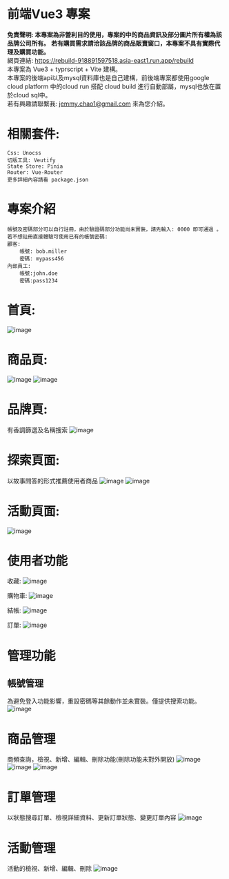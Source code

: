 # 前端Vue3 專案
**免責聲明: 本專案為非營利目的使用，專案的中的商品資訊及部分圖片所有權為該品牌公司所有。**
**若有購買需求請洽該品牌的商品販賣窗口，本專案不具有實際代理及購買功能。** <br/>
網頁連結: https://rebuild-918891597518.asia-east1.run.app/rebuild  <br/>
本專案為 Vue3 + typrscript + Vite 建構。<br/>
本專案的後端api以及mysql資料庫也是自己建構，前後端專案都使用google cloud platform 中的cloud run 搭配 cloud build 進行自動部屬，mysql也放在置於cloud sql中。<br/>
若有興趣請聯繫我: jemmy.chao1@gmail.com 來為您介紹。<br/>
# 相關套件:<br/> 
    Css: Unocss
    切版工具: Veutify
    State Store: Pinia
    Router: Vue-Router
    更多詳細內容請看 package.json
 # 專案介紹 <br/>
    帳號及密碼部分可以自行註冊，由於驗證碼部分功能尚未實裝，請先輸入: 0000 即可通過 。
    若不想註冊直接體驗可使用已有的帳號密碼: 
    顧客:
        帳號: bob.miller
        密碼: mypass456
    內部員工:
        帳號:john.doe
        密碼:pass1234
        
# 首頁:
![image](https://github.com/user-attachments/assets/d37af790-bee2-4255-b404-a3ac37e230b6)

# 商品頁:
![image](https://github.com/user-attachments/assets/4ff8fc04-282f-4b7a-ae4e-01e7677473f2)
![image](https://github.com/user-attachments/assets/672c7cec-43a1-41f2-8908-4af33cb3e516)


# 品牌頁:
有香調篩選及名稱搜索
![image](https://github.com/user-attachments/assets/be8b5f24-d702-438a-9972-d26a12f46127)

# 探索頁面:
以故事問答的形式推薦使用者商品
![image](https://github.com/user-attachments/assets/4cfa3249-71f7-409e-8590-6adae246acce)
![image](https://github.com/user-attachments/assets/d8dd7d67-5046-47a2-bcee-ee874c1c9291)


# 活動頁面:
![image](https://github.com/user-attachments/assets/a2bbbad1-f004-4e22-a743-4be483a3a701)

# 使用者功能
收藏:
![image](https://github.com/user-attachments/assets/f44fc767-a312-4655-b720-7ad11d1ceb9f)

購物車:
![image](https://github.com/user-attachments/assets/aafaef61-b07c-40b6-933d-0c98d92ccc24)

結帳:
![image](https://github.com/user-attachments/assets/eb9851fc-85a5-467d-b729-9072e545b0d5)

訂單:
![image](https://github.com/user-attachments/assets/79525c1c-5a73-423b-83eb-6c321b525655)

# 管理功能
## 帳號管理
為避免登入功能影響，重設密碼等其餘動作並未實裝。僅提供搜索功能。
![image](https://github.com/user-attachments/assets/9dc94f4d-515b-4422-882b-68c4079947be)

# 商品管理
商頻查詢，檢視、新增、編輯、刪除功能(刪除功能未對外開放)
![image](https://github.com/user-attachments/assets/d2938ed8-3beb-4667-aa55-7cf7f93f30b6)
![image](https://github.com/user-attachments/assets/8954741d-47b1-4bc9-83c8-858aca657a8a)
![image](https://github.com/user-attachments/assets/e9892a01-3482-4dd2-af0d-6cf415110fe1)

# 訂單管理
以狀態搜尋訂單、檢視詳細資料、更新訂單狀態、變更訂單內容
![image](https://github.com/user-attachments/assets/6a26a068-c8e9-41f9-ba7d-ea6bfead715d)

# 活動管理
活動的檢視、新增、編輯、刪除
![image](https://github.com/user-attachments/assets/97c35e4b-61f3-4f5b-bbed-4be0d8a35e10)



